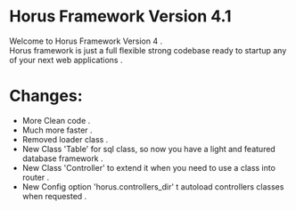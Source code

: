 Horus Framework Version 4.1
========
Welcome to Horus Framework Version 4 . <br />
Horus framework is just a full flexible strong codebase ready to startup any of your 
next web applications . <br />

Changes:
========
- More Clean code .<br />
- Much more faster .<br />
- Removed loader class .<br />
- New Class 'Table' for sql class, so now you have a light and featured database framework .<br />
- New Class 'Controller' to extend it when you need to use a class into router . <br />
- New Config option 'horus.controllers_dir' t autoload controllers classes when requested . <br />
